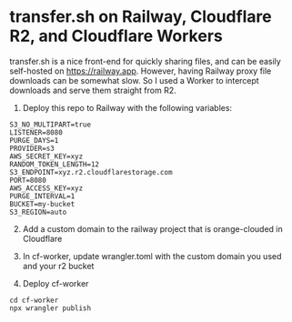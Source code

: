 # transfer.sh on Railway, Cloudflare R2, and Cloudflare Workers

transfer.sh is a nice front-end for quickly sharing files, and can be easily self-hosted on https://railway.app.
However, having Railway proxy file downloads can be somewhat slow. So I used a Worker to intercept downloads and serve them straight from R2.

1. Deploy this repo to Railway with the following variables:

```
S3_NO_MULTIPART=true
LISTENER=8080
PURGE_DAYS=1
PROVIDER=s3
AWS_SECRET_KEY=xyz
RANDOM_TOKEN_LENGTH=12
S3_ENDPOINT=xyz.r2.cloudflarestorage.com
PORT=8080
AWS_ACCESS_KEY=xyz
PURGE_INTERVAL=1
BUCKET=my-bucket
S3_REGION=auto
```

2. Add a custom domain to the railway project that is orange-clouded in Cloudflare

3. In cf-worker, update wrangler.toml with the custom domain you used and your r2 bucket

4. Deploy cf-worker

```shell
cd cf-worker
npx wrangler publish
```
